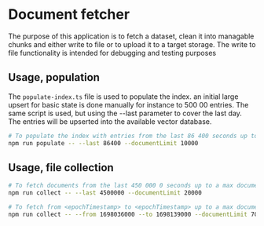 # Document fetcher

The purpose of this application is to fetch a dataset, clean it into managable chunks and either write to file or to upload it to a target storage. The write to file functionality is intended for debugging and testing purposes

## Usage, population

The `populate-index.ts` file is used to populate the index. an initial large upsert for basic state is done manually for instance to 500 00 entries. The same script is used, but using the --last parameter to cover the last day. The entries will be upserted into the available vector database.

```bash
# To populate the index with entries from the last 86 400 seconds up to a max documentLimit of 20 000
npm run populate -- --last 86400 --documentLimit 10000
```

## Usage, file collection

```bash
# To fetch documents from the last 450 000 0 seconds up to a max documentLimit of 20 000
npm run collect -- --last 4500000 --documentLimit 20000

# To fetch from <epochTimestamp> to <epochTimestamp> up to a max documentLimit of 700
npm run collect -- --from 1698036000 --to 1698139000 --documentLimit 700
```
